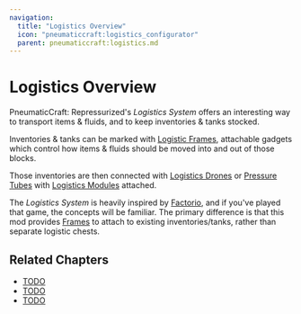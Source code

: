 ```yaml
---
navigation:
  title: "Logistics Overview"
  icon: "pneumaticcraft:logistics_configurator"
  parent: pneumaticcraft:logistics.md
---
```


# Logistics Overview

<Color hex="#228">PneumaticCraft: Repressurized</Color>'s *Logistics System* offers an interesting way to transport items & fluids, and to keep inventories & tanks stocked.

Inventories & tanks can be marked with [Logistic Frames](./frames.md), attachable gadgets which control how items & fluids should be moved into and out of those blocks.

Those inventories are then connected with [Logistics Drones](./logistics_drone.md) or [Pressure Tubes](../tubes/pressure_tubes.md) with [Logistics Modules](../tubes/logistics_module.md) attached.

The *Logistics System* is heavily inspired by [Factorio](https://wiki.factorio.com/Logistic_network), and if you've played that game, the concepts will be familiar. The primary difference is that this mod provides [Frames](./frames.md) to attach to existing inventories/tanks, rather than separate logistic chests.

## Related Chapters

- [TODO](./frames.md)
- [TODO](./logistics_drone.md)
- [TODO](../tubes/logistics_module.md)



